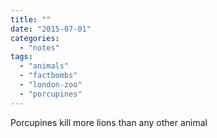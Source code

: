 ```yaml
---
title: ""
date: "2015-07-01"
categories: 
  - "notes"
tags: 
  - "animals"
  - "factbombs"
  - "london-zoo"
  - "porcupines"
---
```


Porcupines kill more lions than any other animal
